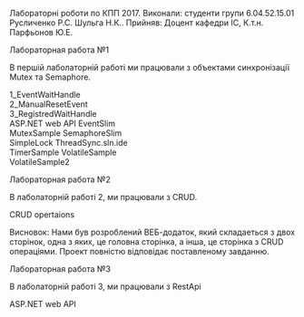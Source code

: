 Лабораторні роботи по КПП 2017. Виконали: студенти групи 6.04.52.15.01 Русличенко Р.С. Шульга Н.К.. Прийняв: Доцент кафедри ІС, К.т.н. Парфьонов Ю.Е. 

Лабораторная работа №1

В першій лаболаторній работі ми працювали з объектами синхронізації Mutex та Semaphore.

1_EventWaitHandle	
2_ManualResetEvent	
3_RegistredWaitHandle	
ASP.NET web API	
EventSlim	
MutexSample
SemaphoreSlim	
SimpleLock
ThreadSync.sln.ide	
TimerSample	
VolatileSample	
VolatileSample2

Лабораторная работа №2

В  лаболаторній работі 2, ми працювали з CRUD.

CRUD opertaions

Висновок: Нами був розроблений ВЕБ-додаток, який складаеться з двох сторінок, одна з яких, це головна сторінка, а інша, це сторінка з CRUD операціями. Проект повністю відповідає поставленому завданню. 

Лабораторная работа №3

В  лаболаторній работі 3, ми працювали з RestApi

ASP.NET web API

